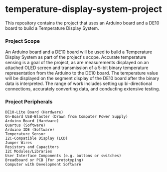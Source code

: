 # temperature-display-system-project
This repository contains the project that uses an Arduino board and a DE10 board to build a Temperature Display System.

### Project Scope
An Arduino board and a DE10 board will be used to build a Temperature Display System as part of the project's scope. Accurate temperature sensing is a goal of the project, as are measurements displayed on an attached OLED screen and transmission of a 5-bit binary temperature representation from the Arduino to the DE10 board. The temperature value will be displayed on the segment display of the DE10 board after the binary data is interpreted. The range of work includes setting up bi-directional connections, accurately converting data, and conducting extensive testing.

### Project Peripherals
	DE10-Lite Board (Hardware)
 	On-Board USB-Blaster (Drawn from Computer Power Supply)
  	Arduino Board (Hardware)
 	Quartus (Software)
 	Arduino IDE (Software)
	Temperature Sensor
	I2C-Compatible Display (LCD)
	Jumper Wires
	Resistors and Capacitors
	I2C Modules/Libraries
	User Interface Components (e.g. buttons or switches)
	Breadboard or PCB (for prototyping)
	Computer with Development Software
